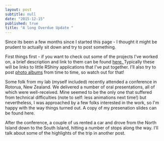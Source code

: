 ```yaml
---
layout: post
subtitle: null
date: "2015-12-15"
published: true
title: "A long Overdue Update "
---
```


Since its been a few months since I started this page - I thought it might be prudent to actually sit down and try to post something. 

First things first - if you want to check out some of the projects I've worked on, a brief description and link to them can be found [here. ](http://hetmanb.com/projects.html) Typically these will be links to little RShiny applications that I've put together. I'll also try to post [photo albums](http://hetmanb.com/_photos/) from time to time, so watch out for that! 

Some folk from my lab (myself included) recently attended a conference in Rotorua, New Zealand. We delivered a number of oral presentations, all of which were well-received. Mine seemed to be the only one that suffered from technical difficulties (note to self: less animations next time!) but nevertheless, I was approached by a few folks interested in the work, so I'm happy with the way things turned out. A copy of my presenation slides can be found here.

After the conference, a couple of us rented a car and drove from the North Island down to the South Island, hitting a number of stops along the way. I'll talk about some of the highlights of the trip in another post.
